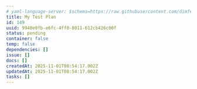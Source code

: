 ```yaml
---
# yaml-language-server: $schema=https://raw.githubusercontent.com/dimfeld/llmutils/main/schema/rmplan-plan-schema.json
title: My Test Plan
id: 149
uuid: 9940e0fb-e6fc-4ff0-8011-612cb426c00f
status: pending
container: false
temp: false
dependencies: []
issue: []
docs: []
createdAt: 2025-11-01T08:54:17.002Z
updatedAt: 2025-11-01T08:54:17.002Z
tasks: []
---
```

